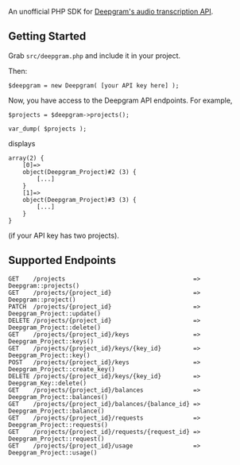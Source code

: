 An unofficial PHP SDK for [Deepgram's audio transcription API](https://developers.deepgram.com/api-reference/).

Getting Started
---------------
Grab `src/deepgram.php` and include it in your project.

Then:

```
$deepgram = new Deepgram( [your API key here] );
```

Now, you have access to the Deepgram API endpoints. For example,

```
$projects = $deepgram->projects();

var_dump( $projects );
```

displays

```
array(2) {
	[0]=>
	object(Deepgram_Project)#2 (3) {
		[...]
	}
	[1]=>
	object(Deepgram_Project)#3 (3) {
		[...]
	}
}
```

(if your API key has two projects).

Supported Endpoints
-------------------

```
GET    /projects                                    => Deepgram::projects()
GET    /projects/{project_id}                       => Deepgram::project()
PATCH  /projects/{project_id}                       => Deepgram_Project::update()
DELETE /projects/{project_id}                       => Deepgram_Project::delete()
GET    /projects/{project_id}/keys                  => Deepgram_Project::keys()
GET    /projects/{project_id}/keys/{key_id}         => Deepgram_Project::key()
POST   /projects/{project_id}/keys                  => Deepgram_Project::create_key()
DELETE /projects/{project_id}/keys/{key_id}         => Deepgram_Key::delete()
GET    /projects/{project_id}/balances              => Deepgram_Project::balances()
GET    /projects/{project_id}/balances/{balance_id} => Deepgram_Project::balance()
GET    /projects/{project_id}/requests              => Deepgram_Project::requests()
GET    /projects/{project_id}/requests/{request_id} => Deepgram_Project::request()
GET    /projects/{project_id}/usage                 => Deepgram_Project::usage()
```